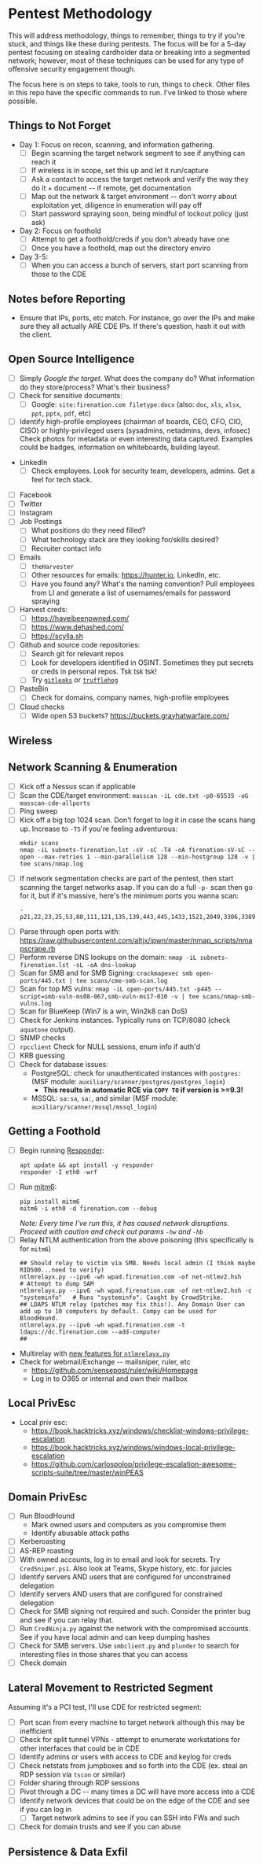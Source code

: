 # Pentest Methodology
This will address methodology, things to remember, things to try if you're stuck, and things like these during pentests. The focus will be for a 5-day pentest focusing on stealing cardholder data or breaking into a segmented network; however, most of these techniques can be used for any type of offensive security engagement though.

The focus here is on steps to take, tools to run, things to check. Other files in this repo have the specific commands to run. I've linked to those where possible.

## Things to Not Forget
- Day 1: Focus on recon, scanning, and information gathering.
  - [ ] Begin scanning the target network segment to see if anything can reach it
  - [ ] If wireless is in scope, set this up and let it run/capture
  - [ ] Ask a contact to access the target network and verify the way they do it + document -- if remote, get documentation
  - [ ] Map out the network & target environment -- don't worry about exploitation yet, diligence in enumeration will pay off
  - [ ] Start password spraying soon, being mindful of lockout policy (just ask)

- Day 2: Focus on foothold
  - [ ] Attempt to get a foothold/creds if you don't already have one
  - [ ] Once you have a foothold, map out the directory enviro
  
- Day 3-5:
  - [ ] When you can access a bunch of servers, start port scanning from those to the CDE

## Notes before Reporting
- Ensure that IPs, ports, etc match. For instance, go over the IPs and make sure they all actually ARE CDE IPs. If there's question, hash it out with the client.

## Open Source Intelligence
- [ ] Simply *Google the target*. What does the company do? What information do they store/process? What's their business?
- [ ] Check for sensitive documents:
  - [ ] Google: `site:firenation.com filetype:docx` (also: `doc`, `xls`, `xlsx`, `ppt`, `pptx`, `pdf`, etc)
- [ ] Identify high-profile employees (chairman of boards, CEO, CFO, CIO, CISO) or highly-privileged users (sysadmins, netadmins, devs, infosec)
Check photos for metadata or even interesting data captured. Examples could be badges, information on whiteboards, building layout.
- LinkedIn
  - [ ] Check employees. Look for security team, developers, admins. Get a feel for tech stack.
- [ ] Facebook
- [ ] Twitter
- [ ] Instagram
- [ ] Job Postings
  - [ ] What positions do they need filled?
  - [ ] What technology stack are they looking for/skills desired?
  - [ ] Recruiter contact info
- [ ] Emails
  - [ ] `theHarvester`
  - [ ] Other resources for emails: https://hunter.io, LinkedIn, etc.
  - [ ] Have you found any? What's the naming convention? Pull employees from LI and generate a list of usernames/emails for password spraying
- [ ] Harvest creds:
  - [ ] https://haveibeenpwned.com/
  - [ ] https://www.dehashed.com/
  - [ ] https://scylla.sh
- [ ] Github and source code repositories:
  - [ ] Search git for relevant repos
  - [ ] Look for developers identified in OSINT. Sometimes they put secrets or creds in personal repos. Tsk tsk tsk!
  - [ ] Try [`gitleaks`](https://github.com/zricethezav/gitleaks) or [`trufflehog`](https://github.com/dxa4481/truffleHog)
- [ ] PasteBin
  - [ ] Check for domains, company names, high-profile employees
- [ ] Cloud checks
  - [ ] Wide open S3 buckets? https://buckets.grayhatwarfare.com/

## Wireless

## Network Scanning & Enumeration
- [ ] Kick off a Nessus scan if applicable
- [ ] Scan the CDE/target environment: `masscan -iL cde.txt -p0-65535 -oG masscan-cde-allports`
- [ ] Ping sweep
- [ ] Kick off a big top 1024 scan. Don't forget to log it in case the scans hang up. Increase to `-T5` if you're feeling adventurous:
  ```
  mkdir scans
  nmap -iL subnets-firenation.lst -sV -sC -T4 -oA firenation-sV-sC --open --max-retries 1 --min-parallelism 128 --min-hostgroup 128 -v | tee scans/nmap.log
  ```
- [ ] If network segmentation checks are part of the pentest, then start scanning the target networks asap. If you can do a full `-p-` scan then go for it, but if it's massive, here's the minimum ports you wanna scan:
  ```
  -p21,22,23,25,53,80,111,121,135,139,443,445,1433,1521,2049,3306,3389,4786,5945,5985,8080,8443,9090,9443,9875,2093,49152,902,5900,2000,389,636,8000,10943
  ```
- [ ] Parse through open ports with: https://raw.githubusercontent.com/altjx/ipwn/master/nmap_scripts/nmapscrape.rb
- [ ] Perform reverse DNS lookups on the domain: `nmap -iL subnets-firenation.lst -sL -oA dns-lookup`
- [ ] Scan for SMB and for SMB Signing: `crackmapexec smb open-ports/445.txt | tee scans/cme-smb-scan.log`
- [ ] Scan for top MS vulns: `nmap -iL open-ports/445.txt -p445 --script=smb-vuln-ms08-067,smb-vuln-ms17-010 -v | tee scans/nmap-smb-vulns.log`
- [ ] Scan for BlueKeep (Win7 is a win, Win2k8 can DoS)
- [ ] Check for Jenkins instances. Typically runs on TCP/8080 (check `aquatone` output).
- [ ] SNMP checks
- [ ] `rpcclient` Check for NULL sessions, enum info if auth'd
- [ ] KRB guessing
- [ ] Check for database issues:
  - PostgreSQL: check for unauthenticated instances with `postgres:` (MSF module: `auxiliary/scanner/postgres/postgres_login`)
    - **This results in automatic RCE via `COPY TO` if version is >=9.3!**
  - MSSQL: `sa:sa`, `sa:`, and similar (MSF module: `auxiliary/scanner/mssql/mssql_login`)

## Getting a Foothold
- [ ] Begin running [Responder](https://github.com/SpiderLabs/Responder):
  ```
  apt update && apt install -y responder
  responder -I eth0 -wrf
  ```
- [ ] Run [mitm6](https://blog.fox-it.com/2018/01/11/mitm6-compromising-ipv4-networks-via-ipv6/):
  ```
  pip install mitm6
  mitm6 -i eth0 -d firenation.com --debug 
  ```
  *Note: Every time I've run this, it has caused network disruptions. Proceed with caution and check out params `-hw` and `-hb`*    
- [ ] Relay NTLM authentication from the above poisoning (this specifically is for `mitm6`)
  ```
  ## Should relay to victim via SMB. Needs local admin (I think maybe RID500...need to verify)
  ntlmrelayx.py --ipv6 -wh wpad.firenation.com -of net-ntlmv2.hsh                   # Attempt to dump SAM 
  ntlmrelayx.py --ipv6 -wh wpad.firenation.com -of net-ntlmv2.hsh -c "systeminfo"   # Runs "systeminfo". Caught by CrowdStrike.
  ## LDAPS NTLM relay (patches may fix this!). Any Domain User can add up to 10 computers by default. Compy can be used for BloodHound.
  ntlmrelayx.py --ipv6 -wh wpad.firenation.com -t ldaps://dc.firenation.com --add-computer
  ##
  ```
- Multirelay with [new features for `ntlmrelayx.py`](https://www.secureauth.com/blog/what-old-new-again-relay-attack)
- Check for webmail/Exchange -- mailsniper, ruler, etc
    - https://github.com/sensepost/ruler/wiki/Homepage
    - Log in to O365 or internal and own their mailbox

## Local PrivEsc
- Local priv esc: 
    - https://book.hacktricks.xyz/windows/checklist-windows-privilege-escalation
    - https://book.hacktricks.xyz/windows/windows-local-privilege-escalation
    - https://github.com/carlospolop/privilege-escalation-awesome-scripts-suite/tree/master/winPEAS

## Domain PrivEsc
- [ ] Run BloodHound
  - Mark owned users and computers as you compromise them
  - Identify abusable attack paths
- [ ] Kerberoasting
- [ ] AS-REP roasting
- [ ] With owned accounts, log in to email and look for secrets. Try `CredSniper.ps1`. Also look at Teams, Skype history, etc. for juicies
- [ ] Identify servers AND users that are configured for unconstrained delegation
- [ ] Identify servers AND users that are configured for constrained delegation
- [ ] Check for SMB signing not required and such. Consider the printer bug and see if you can relay that.
- [ ] Run `CredNinja.py` against the network with the compromised accounts. See if you have local admin and can keep dumping hashes
- [ ] Check for SMB servers. Use `smbclient.py` and `plunder` to search for interesting files in those shares that you can access
- [ ] Check domain 

## Lateral Movement to Restricted Segment
Assuming it's a PCI test, I'll use CDE for restricted segment:
- [ ] Port scan from every machine to target network although this may be inefficient
- [ ] Check for split tunnel VPNs - attempt to enumerate workstations for other interfaces that could be in CDE
- [ ] Identify admins or users with access to CDE and keylog for creds
- [ ] Check netstats from jumpboxes and so forth into the CDE (ex. steal an RDP session via `tscon` or similar)
- [ ] Folder sharing through RDP sessions
- [ ] Pivot through a DC -- many times a DC will have more access into a CDE
- [ ] Identify network devices that could be on the edge of the CDE and see if you can log in
  - [ ] Target network admins to see if you can SSH into FWs and such
- [ ] Check for domain trusts and see if you can abuse

## Persistence & Data Exfil

